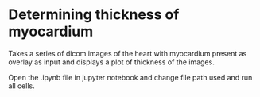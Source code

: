 # Determining thickness of myocardium

Takes a series of dicom images of the heart with myocardium present as overlay as input and displays a plot of thickness of the images.

Open the .ipynb file in jupyter notebook and change file path used and run all cells.
